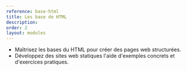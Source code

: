 ```yaml
---
reference: base-html
title: Les base de HTML
description:
order: 2
layout: modules
---
```


- Maîtrisez les bases du HTML pour créer des pages web structurées.
- Développez des sites web statiques l'aide d'exemples concrets et d'exercices pratiques.